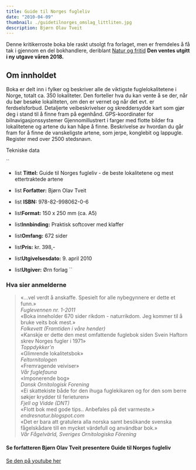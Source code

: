 ```yaml
---
title: Guide til Norges fugleliv
date: "2010-04-09"
thumbnail: ./guidetilnorges_omslag_littliten.jpg
description: Bjørn Olav Tveit
---
```


Denne kritikerroste boka ble raskt utsolgt fra forlaget, men er fremdeles å få tak i gjennom en del bokhandlere, deriblant [Natur og fritid](https://www.naturogfritid.no/default.asp?VS=detalj&refs=LISTE&ID=811016&&utnr=0&SOKG=ALLE&sql=tveit&Vtitle=Guide+til+Norges+fugleliv) **Den ventes utgitt i ny utgave våren 2018.**

## Om innholdet

Boka er delt inn i fylker og beskriver alle de viktigste fuglelokalitetene i Norge, totalt ca. 350 lokaliteter. Den forteller hva du kan vente å se der, når du bør besøke lokaliteten, om den er vernet og når det evt. er ferdselsforbud. Detaljerte veibeskrivelser og skreddersydde kart som gjør deg i stand til å finne fram på egenhånd. GPS-koordinater for bilnavigasjonssystemer Gjennomillustrert i farger med flotte bilder fra lokalitetene og artene du kan håpe å finne. Beskrivelse av hvordan du går fram for å finne de vanskeligste artene, som jerpe, konglebit og lappugle. Register med over 2500 stedsnavn.

Tekniske data

``

- list **Tittel:** Guide til Norges fugleliv - de beste lokalitetene og mest ettertraktede artene

- list **Forfatter:** Bjørn Olav Tveit

- list **ISBN:** 978-82-998062-0-6

- list**Format:** 150 x 250 mm (ca. A5)

- list**Innbinding:** Praktisk softcover med klaffer

- list**Omfang:** 672 sider

- list**Pris:** kr. 398,-

- list**Utgivelsesdato:** 9. april 2010

- list**Utgiver:** Ørn forlag
  ``

### Hva sier anmelderne

> «...vel verdt å anskaffe. Spesielt for alle nybegynnere er dette et funn.»  
> _Fuglevennen nr. 1-2011_  
> «Boka inneholder 670 sider rikdom - naturrikdom. Jeg kommer til å bruke veits bok mest.»  
> _Folkevett (Framtiden i våre hender)_  
> «Kanskje er dette den mest omfattende fuglebok siden Svein Haftorn skrev Norges fugler i 1971»  
> _Toppdykker'n_  
> «Glimrende lokalitetsbok»  
> _Feltornitologen_  
> «Fremragende veiviser»  
> _Vår fuglefauna_  
> «Imponerende bog»  
> _Dansk Ornitologisk Forening_  
> «Ei skattekiste både for den ihuga fuglekikaren og for den som berre søkjer krydder til ferieturen»  
> _Fjell og Vidde (DNT)_  
> «Flott bok med gode tips.. Anbefales på det varmeste.»  
> _endresnatur.blogspot.com_  
> «Det er bara att gratulera alla norska samt besökande svenska fågelskådare till en mycket värdefull og användbar bok.»  
> _Vår Fågelvärld, Sveriges Ornitologiska Förening_

#### Se forfatteren Bjørn Olav Tveit presentere Guide til Norges fugleliv

[Se den på youtube her](https://www.youtube.com/embed/kd0mUtXGgeg?rel=0)
